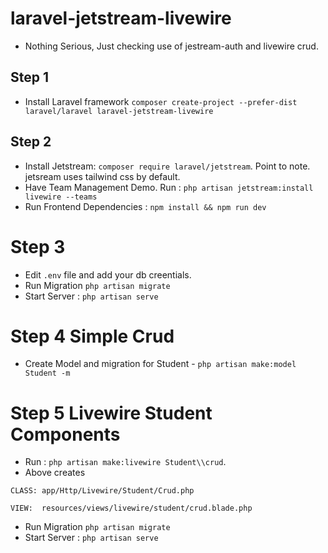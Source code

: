 # laravel-jetstream-livewire

- Nothing Serious, Just checking use of jestream-auth and livewire crud.

## Step 1
- Install Laravel framework `composer create-project --prefer-dist laravel/laravel laravel-jetstream-livewire`

## Step 2
- Install Jetstream: `composer require laravel/jetstream`. Point to note. jetsream uses tailwind css by default.
- Have Team Management Demo. Run : `php artisan jetstream:install livewire --teams`
- Run Frontend Dependencies : `npm install && npm run dev`

# Step 3
- Edit `.env` file and add your db creentials.
- Run Migration `php artisan migrate`
- Start Server :   `php artisan serve`

# Step 4 Simple Crud
- Create Model and migration for Student - `php artisan make:model Student -m`

# Step 5 Livewire Student Components
- Run : `php artisan make:livewire Student\\crud`. 
- Above creates 
```
CLASS: app/Http/Livewire/Student/Crud.php

VIEW:  resources/views/livewire/student/crud.blade.php
```

- Run Migration `php artisan migrate`
- Start Server :   `php artisan serve`
